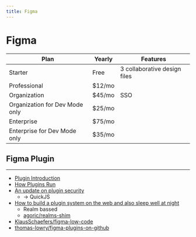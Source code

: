 ```yaml
---
title: Figma
---
```


# Figma

| Plan                           | Yearly | Features                     |
| ------------------------------ | ------ | ---------------------------- |
| Starter                        | Free   | 3 collaborative design files |
| Professional                   | $12/mo |
| Organization                   | $45/mo | SSO                          |
| Organization for Dev Mode only | $25/mo |
| Enterprise                     | $75/mo |
| Enterprise for Dev Mode only   | $35/mo |

## Figma Plugin

---

- [Plugin Introduction](https://www.figma.com/plugin-docs/intro/)
- [How Plugins Run](https://www.figma.com/plugin-docs/how-plugins-run/)
- [An update on plugin security](https://www.figma.com/blog/an-update-on-plugin-security/)
  - -> QuickJS
- [How to build a plugin system on the web and also sleep well at night](https://www.figma.com/blog/how-we-built-the-figma-plugin-system/)
  - Realm bassed
  - [agoric/realms-shim](https://github.com/agoric/realms-shim)
- [KlausSchaefers/figma-low-code](https://github.com/KlausSchaefers/figma-low-code)
- [thomas-lowry/figma-plugins-on-github](https://github.com/thomas-lowry/figma-plugins-on-github)
